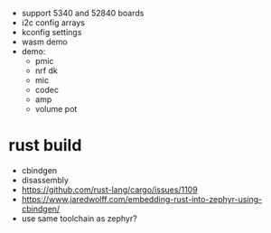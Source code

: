 * support 5340 and 52840 boards
* i2c config arrays
* kconfig settings
* wasm demo
* demo:
  * pmic
  * nrf dk
  * mic
  * codec
  * amp
  * volume pot

# rust build

* cbindgen
* disassembly
* https://github.com/rust-lang/cargo/issues/1109
* https://www.jaredwolff.com/embedding-rust-into-zephyr-using-cbindgen/
* use same toolchain as zephyr?